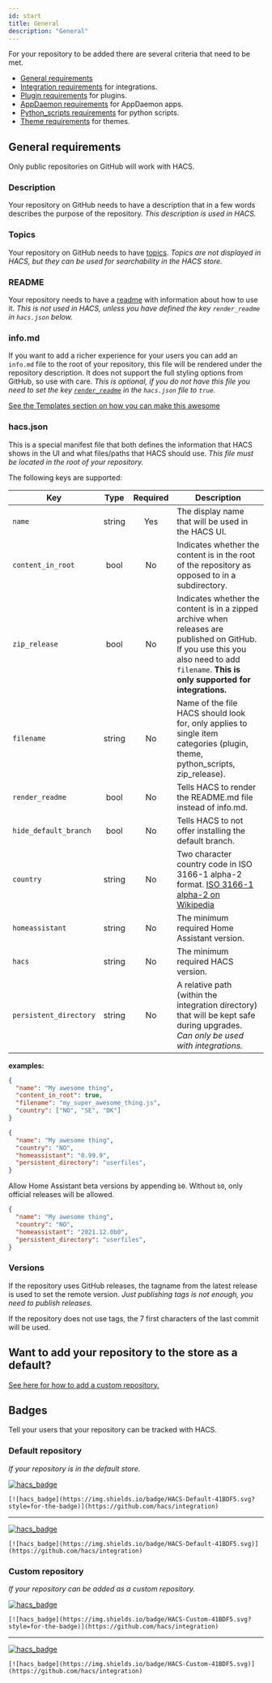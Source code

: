 ```yaml
---
id: start
title: General
description: "General"
---
```


For your repository to be added there are several criteria that need to be met.

- [General requirements](#general-requirements)
- [Integration requirements](integration) for integrations.
- [Plugin requirements](plugin) for plugins.
- [AppDaemon requirements](appdaemon) for AppDaemon apps.
- [Python_scripts requirements](python_script) for python scripts.
- [Theme requirements](theme) for themes.

## General requirements

Only public repositories on GitHub will work with HACS.

### Description

Your repository on GitHub needs to have a description that in a few words describes the purpose of the repository. *This description is used in HACS.*

### Topics

Your repository on GitHub needs to have [topics](https://docs.github.com/en/github/administering-a-repository/classifying-your-repository-with-topics). *Topics are not displayed in HACS, but they can be used for searchability in the HACS store.*

### README

Your repository needs to have a [readme](https://github.com/matiassingers/awesome-readme) with information about how to use it. *This is not used in HACS, unless you have defined the key `render_readme` in `hacs.json` below.*

### info&#46;md

If you want to add a richer experience for your users you can add an `info.md` file to the root of your repository, this file will be rendered under the repository description. It does not support the full styling options from GitHub, so use with care. *This is optional, if you do not have this file you need to set the key [`render_readme`](#hacsjson) in the `hacs.json` file to `true`.*

[See the Templates section on how you can make this awesome](#templates)


### hacs.json

This is a special manifest file that both defines the information that HACS shows in the UI and what files/paths that HACS should use. *This file must be located in the root of your repository.*

The following keys are supported:

Key | Type | Required | Description
-- | :-: | :-: | --
`name` | string | Yes| The display name that will be used in the HACS UI.
`content_in_root` | bool | No | Indicates whether the content is in the root of the repository as opposed to in a subdirectory.
`zip_release` | bool | No | Indicates whether the content is in a zipped archive when releases are published on GitHub. If you use this you also need to add `filename`. **This is only supported for integrations.**
`filename` | string | No | Name of the file HACS should look for, only applies to single item categories (plugin, theme, python_scripts, zip_release).
`render_readme` | bool | No | Tells HACS to render the README.md file instead of info.md.
`hide_default_branch` | bool | No | Tells HACS to not offer installing the default branch.
`country` | string | No | Two character country code in ISO 3166-1 alpha-2 format. [ISO 3166-1 alpha-2 on Wikipedia](https://en.wikipedia.org/wiki/ISO_3166-1_alpha-2)
`homeassistant` | string | No | The minimum required Home Assistant version.
`hacs` | string | No | The minimum required HACS version.
`persistent_directory` | string | No | A relative path (within the integration directory) that will be kept safe during upgrades. *Can only be used with integrations.*


**examples:**

```json title="hacs.json"
{
  "name": "My awesome thing",
  "content_in_root": true,
  "filename": "my_super_awesome_thing.js",
  "country": ["NO", "SE", "DK"]
}
```

```json title="hacs.json"
{
  "name": "My awesome thing",
  "country": "NO",
  "homeassistant": "0.99.9",
  "persistent_directory": "userfiles",
}
```

Allow Home Assistant beta versions by appending `b0`. Without `b0`, only official releases will be allowed.
```json title="hacs.json"
{
  "name": "My awesome thing",
  "country": "NO",
  "homeassistant": "2021.12.0b0",
  "persistent_directory": "userfiles",
}
```
### Versions

If the repository uses GitHub releases, the tagname from the latest release is used to set the remote version. *Just publishing tags is not enough, you need to publish releases.*

If the repository does not use tags, the 7 first characters of the last commit will be used.


## Want to add your repository to the store as a default?

[See here for how to add a custom repository.](/docs/publish/include)

## Badges

Tell your users that your repository can be tracked with HACS.

### Default repository

_If your repository is in the default store._

[![hacs_badge](https://img.shields.io/badge/HACS-Default-41BDF5.svg?style=for-the-badge)](https://github.com/hacs/integration)

```
[![hacs_badge](https://img.shields.io/badge/HACS-Default-41BDF5.svg?style=for-the-badge)](https://github.com/hacs/integration)
```

***

[![hacs_badge](https://img.shields.io/badge/HACS-Default-41BDF5.svg)](https://github.com/hacs/integration)

```
[![hacs_badge](https://img.shields.io/badge/HACS-Default-41BDF5.svg)](https://github.com/hacs/integration)
```

### Custom repository

_If your repository can be added as a custom repository._

[![hacs_badge](https://img.shields.io/badge/HACS-Custom-41BDF5.svg?style=for-the-badge)](https://github.com/hacs/integration)

```
[![hacs_badge](https://img.shields.io/badge/HACS-Custom-41BDF5.svg?style=for-the-badge)](https://github.com/hacs/integration)
```

***

[![hacs_badge](https://img.shields.io/badge/HACS-Custom-41BDF5.svg)](https://github.com/hacs/integration)


```
[![hacs_badge](https://img.shields.io/badge/HACS-Custom-41BDF5.svg)](https://github.com/hacs/integration)
```

